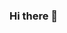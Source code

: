 ### Hi there 👋

<!--
**Vikram310/vikram310** is a ✨ _special_ ✨ repository because its `README.md` (this file) appears on your GitHub profile.

Here are some ideas to get you started:

- 🔭 I’m currently working on SQL domain @Accenture
- 🌱 I’m currently learning Data Science 
- 👯 I’m looking to collaborate on Data Analysis projects
- 💬 Ask me about ...
- 📫 How to reach me: ... https://www.linkedin.com/in/vikram--krishna/
- 😄 Pronouns: ...
- ⚡ Fun fact: ...
-->
